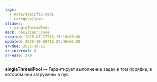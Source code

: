 ```yaml
---
tags:
  - note/specific/code
  - category/java
aliases:
  - singleThreadPool
deck: obsidian::java
created: 2025-07-27T18:15:10+03:00
updated: 2025-10-08T18:27:46+03:00
sr-due: 2025-10-12
sr-interval: 4
sr-ease: 270
---
```


**singleThreadPool**
—
Гарантирует выполнение задач в том порядке, в котором они загружены в пул.
